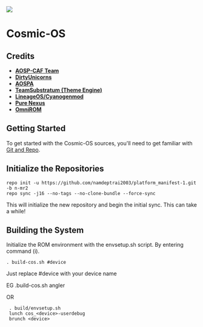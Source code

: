 <img src="https://github.com/Cosmic-OS/platform_manifest/raw/n-mr2/cosmic-os-logo.png"> 

Cosmic-OS
=========

Credits 
-------
 * [**AOSP-CAF Team**](https://github.com/AOSP-CAF)
 * [**DirtyUnicorns**](https://github.com/DirtyUnicorns) 
 * [**AOSPA**](https://github.com/AOSPA)
 * [**TeamSubstratum (Theme Engine)**](https://github.com/Substratum)
 * [**LineageOS/Cyanogenmod**](https://github.com/LineageOS)
 * [**Pure Nexus**](https://github.com/PureNexusProject)
 * [**OmniROM**](https://github.com/omnirom/)

Getting Started 
--------------- 
To get started with the Cosmic-OS sources, you'll need to get 
familiar with [Git and Repo](http://source.android.com/source/version-control.html). 

Initialize the Repositories 
---------------------------

    repo init -u https://github.com/namdeptrai2003/platform_manifest-1.git -b n-mr2
    repo sync -j16 --no-tags --no-clone-bundle --force-sync 

This will initialize the new repository and begin the initial sync. This can take a while!

Building the System 
-------------------
 Initialize the ROM environment with the envsetup.sh script. By entering command (i).

    . build-cos.sh #device

 Just replace #device with your device name 

 EG 
    .build-cos.sh angler 

 OR

     . build/envsetup.sh
     lunch cos_<device>-userdebug
     brunch <device>

